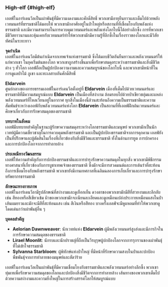 ### **High-elf** {#high-elf}

เอลฟ์ในอาร์เดนวีลเป็นเผ่าพันธุ์ที่มีความงดงามและศักดิ์สิทธิ์ พวกเขามีอายุยืนยาวและเต็มไปด้วยพลังเวทมนตร์ที่ธรรมชาติได้มอบให้ พวกเขามักอาศัยอยู่ในป่าใหญ่หรือสถานที่ที่เชื่อมโยงกับพลังแห่งธรรมชาติ และมีความสามารถในการควบคุมเวทมนตร์และพลังแห่งโลกใบนี้ได้อย่างลึกซึ้ง การที่พวกเขามีชีวิตยาวนานและคุ้นเคยกับเวทมนตร์ทำให้พวกเขามักมีความรู้ที่ลึกซึ้งในเรื่องราวของโลกและมีวิสัยทัศน์ในระยะยาว

**จุดกำเนิด**  
เอลฟ์ในอาร์เดนวีลมีต้นกำเนิดจากเทพเจ้าแห่งธรรมชาติ ซึ่งได้มอบชีวิตอันยืนยาวและพลังเวทมนตร์ให้แก่พวกเขา ในยุคเริ่มต้นของโลก พวกเขาถูกสร้างขึ้นมาเพื่อรักษาสมดุลระหว่างธรรมชาติและสิ่งมีชีวิตต่าง ๆ ทั่วโลก เอลฟ์ถือเป็นผู้ปกป้องความงามและความสมบูรณ์ของโลกใบนี้ และพวกเขามีหน้าที่ในการดูแลป่าไม้ ภูเขา และทะเลสาบอันศักดิ์สิทธิ์

**Eldarvein**  
ศูนย์กลางของอารยธรรมเอลฟ์ในอาร์เดนวีลตั้งอยู่ที่ **Eldarvein** เมืองที่เต็มไปด้วยเวทมนตร์และธรรมชาติที่มีความสมบูรณ์แบบ **Eldarvein** เป็นเมืองที่สง่างาม ล้อมรอบไปด้วยป่าเขียวชอุ่มและแหล่งพลังเวทมนตร์ที่ไหลเวียนอยู่ในอากาศ ทุกสิ่งในเมืองนี้ล้วนสะท้อนถึงความเป็นธรรมชาติและความสัมพันธ์ระหว่างเอลฟ์กับพลังเวทมนตร์แห่งโลก **Eldarvein** เป็นสถานที่ที่เอลฟ์ฝึกฝนเวทมนตร์และศึกษาเกี่ยวกับการรักษาสมดุลของธรรมชาติ

**บทบาทในสังคม**  
เอลฟ์มีบทบาทสำคัญในฐานะผู้รักษาความสมดุลระหว่างโลกธรรมชาติและมนุษย์ พวกเขามักเป็นนักเวทย์ผู้มีความเชี่ยวชาญในการควบคุมพลังธรรมชาติ และเป็นผู้ปกป้องธรรมชาติจากการคุกคาม เอลฟ์ยังเป็นที่ปรึกษาและผู้ตัดสินในเรื่องที่เกี่ยวข้องกับสิ่งมีชีวิตและธรรมชาติ ทั้งในด้านการทูต การปกครอง และการปกป้องโลกจากการทำลายล้าง

**ประเพณีทางวัฒนธรรม**  
เอลฟ์ให้ความสำคัญกับการปกป้องธรรมชาติและการบำรุงรักษาความสมดุลในทุกสิ่ง พวกเขามีพิธีกรรมทางศาสนาที่เกี่ยวข้องกับการบูชาเทพเจ้าของธรรมชาติ ซึ่งมักจะมีการสวดมนต์และการเต้นรำที่สะท้อนถึงการเชื่อมโยงกับพลังธรรมชาติ พวกเขายังมีงานเทศกาลที่เฉลิมฉลองการเก็บเกี่ยวและการบำรุงรักษาทรัพยากรธรรมชาติ

**ลักษณะทางกายภาพ**  
เอลฟ์ในอาร์เดนวีลามีรูปลักษณ์ที่สง่างามและดูเยือกเย็น ดวงตาของพวกเขามักมีสีที่สวยงามและลึกลับ เช่น สีทองหรือสีเขียวเข้ม ผิวของพวกเขามักจะเนียนละเอียดและดูเหมือนเปล่งประกายเหมือนแสงในป่า เส้นผมยาวและมักจะมีสีที่สะท้อนแสง เช่น สีเงินหรือสีทอง บางครั้งเอลฟ์จะมีหูแหลมที่ทำให้พวกเขาดูโดดเด่นกว่าเผ่าพันธุ์อื่น ๆ

**บุคคลสำคัญ**

* **Aelorian Dawnweaver**: นักเวทย์แห่ง **Eldarvein** ผู้มีพลังเวทมนตร์สูงส่งและมีภารกิจในการรักษาความสมดุลของธรรมชาติ  
* **Lirael Moonlit**: นักรบและนักปราชญ์ที่ถือเป็นวีรบุรุษผู้ปกป้องโลกจากการรุกรานของเผ่าพันธุ์ที่ไม่เข้าใจธรรมชาติ  
* **Sylvanna Starbloom**: ผู้พิทักษ์แห่งป่าใหญ่ ที่มีหน้าที่รักษาความสงบในป่าและปกป้องพืชพันธุ์จากการทำลายของมนุษย์และสัตว์ร้าย

เอลฟ์ในอาร์เดนวีลเป็นเผ่าพันธุ์ที่มีความเชื่อมโยงกับธรรมชาติและพลังเวทมนตร์อย่างลึกซึ้ง พวกเขาทุ่มเทเพื่อรักษาความสมดุลของโลกและปกป้องสิ่งมีชีวิตจากการทำลายล้าง เส้นทางของพวกเขาเต็มไปด้วยความสง่างามและความยิ่งใหญ่ในการสร้างสรรค์โลกให้สมบูรณ์แบบ